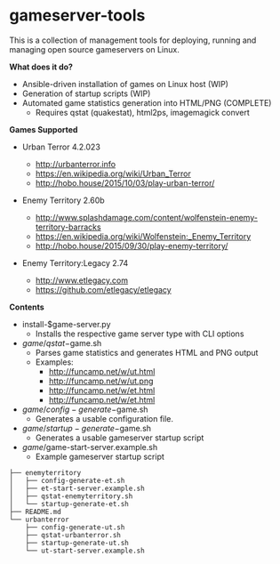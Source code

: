 gameserver-tools
===================

This is a collection of management tools for deploying, running and managing open source gameservers on Linux.

**What does it do?**
   - Ansible-driven installation of games on Linux host (WIP)
   - Generation of startup scripts (WIP)
   - Automated game statistics generation into HTML/PNG (COMPLETE)
      - Requires qstat (quakestat), html2ps, imagemagick convert
 
**Games Supported**

   - Urban Terror 4.2.023
      * http://urbanterror.info
      * https://en.wikipedia.org/wiki/Urban_Terror
      * http://hobo.house/2015/10/03/play-urban-terror/

   - Enemy Territory 2.60b
      * http://www.splashdamage.com/content/wolfenstein-enemy-territory-barracks
      * https://en.wikipedia.org/wiki/Wolfenstein:_Enemy_Territory
      * http://hobo.house/2015/09/30/play-enemy-territory/

   - Enemy Territory:Legacy 2.74
      * http://www.etlegacy.com
      * https://github.com/etlegacy/etlegacy

**Contents**

   - install-$game-server.py
      - Installs the respective game server type with CLI options
   - $game/qstat-$game.sh
      - Parses game statistics and generates HTML and PNG output
      - Examples:
         - http://funcamp.net/w/ut.html 
         - http://funcamp.net/w/ut.png
         - http://funcamp.net/w/et.html
         - http://funcamp.net/w/et.html
   - $game/config-generate-$game.sh
      - Generates a usable configuration file.
   - $game/startup-generate-$game.sh
      - Generates a usable gameserver startup script
   - $game/$game-start-server.example.sh
      - Example gameserver startup script

```
├── enemyterritory
│   ├── config-generate-et.sh
│   ├── et-start-server.example.sh
│   ├── qstat-enemyterritory.sh
│   └── startup-generate-et.sh
├── README.md
└── urbanterror
    ├── config-generate-ut.sh
    ├── qstat-urbanterror.sh
    ├── startup-generate-ut.sh
    └── ut-start-server.example.sh
```
